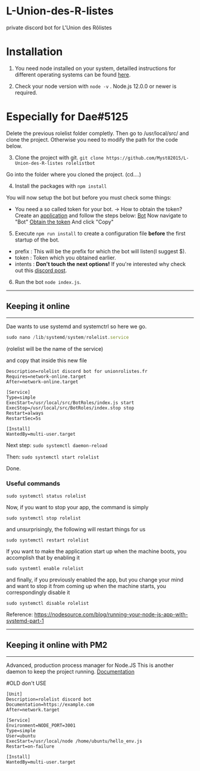 # L-Union-des-R-listes
private discord bot for L'Union des Rôlistes

# Installation
1. You need node installed on your system, detailled instructions for different operating systems can be found [here](https://nodejs.org/en/download/).

2. Check your node version with ```node -v``` . Node.js 12.0.0 or newer is required.

# Especially for Dae#5125
Delete the previous rolelist folder completly. Then go to /usr/local/src/ and clone the project. Otherwise you need to modify the path for the code below.

3. Clone the project with git. 
```git clone https://github.com/Myst82015/L-Union-des-R-listes rolelistbot```

Go into the folder where you cloned the project. (cd....)

4. Install the packages with ```npm install```

You will now setup the bot but before you must check some things:
 - You need a so called token for your bot.
 -> How to obtain the token? Create an [application](https://discord.com/developers/applications) and follow the steps below:
 [Bot](https://github.com/Myst82015/L-Union-des-R-listes/blob/main/assets/Screenshot_1.png)
 Now navigate to "Bot"
 [Obtain the token](https://github.com/Myst82015/L-Union-des-R-listes/blob/main/assets/obtain_the_token%20-%20Kopie.jpg)
 And click "Copy"

5. Execute ```npm run install``` to create a configuration file **before** the first startup of the bot.
- prefix : This will be the prefix for which the bot will listen(I suggest $).
- token : Token which you obtained earlier.
- intents : **Don't touch the next options!** If you're interested why check out this [discord post](https://blog.discord.com/the-future-of-bots-on-discord-4e6e050ab52e).
 
6. Run the bot ```node index.js```.

-----------------------------------------
## Keeping it online
-----------------------------------------
Dae wants to use systemd and systemctrl so here we go.

```js
sudo nano /lib/systemd/system/rolelist.service
```
(rolelist will be the name of the service)

and copy that inside this new file

```[Unit]
Description=rolelist discord bot for unionrolistes.fr
Requires=network-online.target
After=network-online.target

[Service]
Type=simple
ExecStart=/usr/local/src/BotRoles/index.js start
ExecStop=/usr/local/src/BotRoles/index.stop stop
Restart=always
RestartSec=5s

[Install]
WantedBy=multi-user.target
```


Next step: ```sudo systemctl daemon-reload```

Then: ```sudo systemctl start rolelist```

Done.

### Useful commands
```sudo systemctl status rolelist```

Now, if you want to stop your app, the command is simply

```sudo systemctl stop rolelist```

and unsurprisingly, the following will restart things for us

```sudo systemctl restart rolelist```

If you want to make the application start up when the machine boots, you accomplish that by enabling it

```sudo systemtl enable rolelist```

and finally, if you previously enabled the app, but you change your mind and want to stop it from coming up when the machine starts, you correspondingly disable it

```sudo systemctl disable rolelist```

Reference: https://nodesource.com/blog/running-your-node-js-app-with-systemd-part-1



-----------------------------------------
## Keeping it online with PM2
-----------------------------------------
Advanced, production process manager for Node.JS
This is another daemon to keep the project running.
[Documentation](https://pm2.keymetrics.io/)

#OLD don't USE
```
[Unit]
Description=rolelist discord bot
Documentation=https://example.com
After=network.target

[Service]
Environment=NODE_PORT=3001
Type=simple
User=ubuntu
ExecStart=/usr/local/node /home/ubuntu/hello_env.js
Restart=on-failure

[Install]
WantedBy=multi-user.target
```

